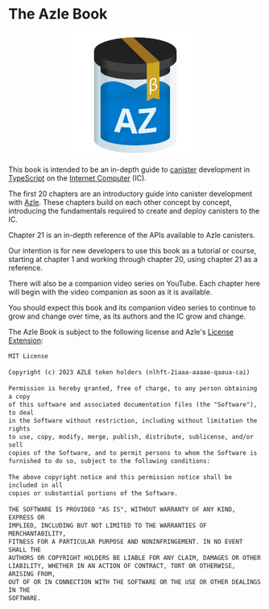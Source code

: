 # The Azle Book

<div style="display: flex; justify-content: center">
    <img src="logo.svg" alt="The Azle Logo" height="250px" />
</div>

This book is intended to be an in-depth guide to [canister](https://internetcomputer.org/docs/current/concepts/canisters-code) development in [TypeScript](https://www.typescriptlang.org/) on the [Internet Computer](https://internetcomputer.org/) (IC).

The first 20 chapters are an introductory guide into canister development with [Azle](./azle.md). These chapters build on each other concept by concept, introducing the fundamentals required to create and deploy canisters to the IC.

Chapter 21 is an in-depth reference of the APIs available to Azle canisters.

Our intention is for new developers to use this book as a tutorial or course, starting at chapter 1 and working through chapter 20, using chapter 21 as a reference.

There will also be a companion video series on YouTube. Each chapter here will begin with the video companion as soon as it is available.

You should expect this book and its companion video series to continue to grow and change over time, as its authors and the IC grow and change.

The Azle Book is subject to the following license and Azle's [License Extension](https://github.com/demergent-labs/azle/blob/main/LICENSE_EXTENSION.md):

```
MIT License

Copyright (c) 2023 AZLE token holders (nlhft-2iaaa-aaaae-qaaua-cai)

Permission is hereby granted, free of charge, to any person obtaining a copy
of this software and associated documentation files (the "Software"), to deal
in the Software without restriction, including without limitation the rights
to use, copy, modify, merge, publish, distribute, sublicense, and/or sell
copies of the Software, and to permit persons to whom the Software is
furnished to do so, subject to the following conditions:

The above copyright notice and this permission notice shall be included in all
copies or substantial portions of the Software.

THE SOFTWARE IS PROVIDED "AS IS", WITHOUT WARRANTY OF ANY KIND, EXPRESS OR
IMPLIED, INCLUDING BUT NOT LIMITED TO THE WARRANTIES OF MERCHANTABILITY,
FITNESS FOR A PARTICULAR PURPOSE AND NONINFRINGEMENT. IN NO EVENT SHALL THE
AUTHORS OR COPYRIGHT HOLDERS BE LIABLE FOR ANY CLAIM, DAMAGES OR OTHER
LIABILITY, WHETHER IN AN ACTION OF CONTRACT, TORT OR OTHERWISE, ARISING FROM,
OUT OF OR IN CONNECTION WITH THE SOFTWARE OR THE USE OR OTHER DEALINGS IN THE
SOFTWARE.
```
